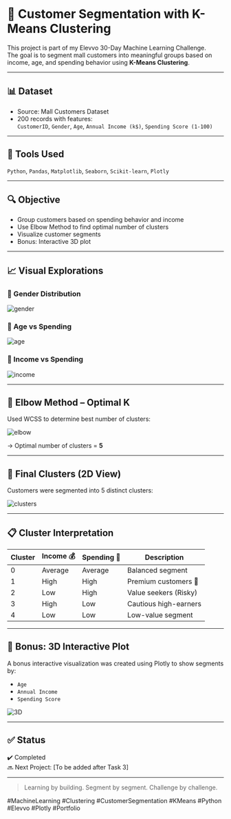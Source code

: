 # 🎯 Customer Segmentation with K-Means Clustering

This project is part of my Elevvo 30-Day Machine Learning Challenge.  
The goal is to segment mall customers into meaningful groups based on income, age, and spending behavior using **K-Means Clustering**.

---

## 📊 Dataset

- Source: Mall Customers Dataset
- 200 records with features:  
  `CustomerID`, `Gender`, `Age`, `Annual Income (k$)`, `Spending Score (1-100)`

---

## 🧠 Tools Used

`Python`, `Pandas`, `Matplotlib`, `Seaborn`, `Scikit-learn`, `Plotly`

---

## 🔍 Objective

- Group customers based on spending behavior and income
- Use Elbow Method to find optimal number of clusters
- Visualize customer segments
- Bonus: Interactive 3D plot

---

## 📈 Visual Explorations

### 🔹 Gender Distribution
![gender](gender_distribution.png)

### 🔹 Age vs Spending
![age](age_vs_spending.png)

### 🔹 Income vs Spending
![income](income_vs_spending.png)

---

## 📌 Elbow Method – Optimal K
Used WCSS to determine best number of clusters:

![elbow](elbow_method.png)

→ Optimal number of clusters = **5**

---

## 🧪 Final Clusters (2D View)

Customers were segmented into 5 distinct clusters:

![clusters](cluster_output.png)

---

## 📋 Cluster Interpretation

| Cluster | Income 💰 | Spending 💸 | Description                     |
|---------|-----------|--------------|---------------------------------|
| 0       | Average    | Average       | Balanced segment  
| 1       | High       | High          | Premium customers 💎  
| 2       | Low        | High          | Value seekers (Risky)  
| 3       | High       | Low           | Cautious high-earners  
| 4       | Low        | Low           | Low-value segment  

---

## 🎁 Bonus: 3D Interactive Plot

A bonus interactive visualization was created using Plotly to show segments by:
- `Age`
- `Annual Income`
- `Spending Score`

![3D](3d_plot.png)

---

## ✅ Status

✔️ Completed  
🔜 Next Project: [To be added after Task 3]

---

> Learning by building. Segment by segment. Challenge by challenge.

#MachineLearning #Clustering #CustomerSegmentation #KMeans #Python #Elevvo #Plotly #Portfolio
